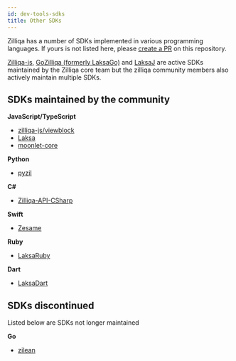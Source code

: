 ```yaml
---
id: dev-tools-sdks
title: Other SDKs
---
```


Zilliqa has a number of SDKs implemented in various programming languages. If yours is not
listed here, please [create a PR](https://github.com/Zilliqa/dev-portal/pulls)
on this repository.

[Zilliqa-js](https://github.com/Zilliqa/Zilliqa-Javascript-Library), [GoZilliqa (formerly LaksaGo)](https://github.com/Zilliqa/gozilliqa-sdk) and [LaksaJ](https://github.com/FireStack-Lab/LaksaJ) are active SDKs maintained by the Zilliqa core team but the zilliqa community members also actively maintain multiple SDKs.

## SDKs maintained by the community

**JavaScript/TypeScript**
- [zilliqa-js/viewblock](https://github.com/Ashlar/zilliqa-js-viewblock)
- [Laksa](https://github.com/FireStack-Lab/Laksa)
- [moonlet-core](https://github.com/cryptolandtech/moonlet-core)

**Python**
- [pyzil](https://github.com/deepgully/pyzil)

**C#**
- [Zilliqa-API-CSharp](https://github.com/musenzi/Zilliqa-API-CSharp)

**Swift**
- [Zesame](https://github.com/OpenZesame/Zesame)

**Ruby**
- [LaksaRuby](https://github.com/FireStack-Lab/LaksaRuby)

**Dart**
- [LaksaDart](https://github.com/FireStack-Lab/LaksaDart)

## SDKs discontinued

Listed below are SDKs not longer maintained

**Go**
- [zilean](https://github.com/GincoInc/zillean)
